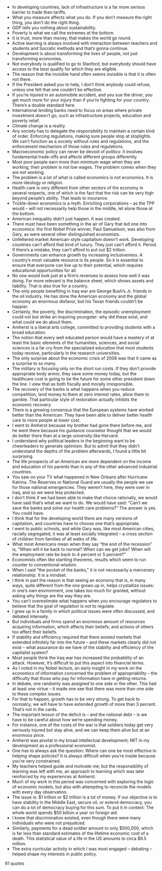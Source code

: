  - In developing countries, lack of infrastructure is a far more serious barrier to trade than tariffs.
 - What you measure affects what you do. If you don’t measure the right thing, you don’t do the right thing.
 - GDP tells you nothing about sustainability.
 - Poverty is what we call the extremes at the bottom.
 - It is trust, more than money, that makes the world go round.
 - Active learning is always involved with interaction between teachers and students and Socratic methods and that’s gonna continue.
 - Development is about transforming the lives of people, not just transforming economies.
 - Not everybody is qualified to go to Stanford, but everybody should have access to the best qualify for which they are eligible.
 - The reason that the invisible hand often seems invisible is that it is often not there.
 - If the President asked you to help, I don’t think anybody could refuse, unless one felt that one couldn’t be effective.
 - If you’re injured in an automobile accident, and you sue the driver, you get much more for your injury than if you’re fighting for your country. There’s a double standard here.
 - International lending banks need to focus on areas where private investment doesn’t go, such as infrastructure projects, education and poverty relief.
 - Climate change is a reality.
 - Any society has to delegate the responsibility to maintain a certain kind of order. Enforcing regulations, making sure people stop at stoplights. We can’t function as a society without rules and regulations, and the enforcement mechanism of those rules and regulations.
 - Macroeconomic policy can never be devoid of politics: it involves fundamental trade-offs and affects different groups differently.
 - Most poor people earn more than minimum wage when they are working; their problem is not low wages. The problem comes when they are not working.
 - The problem is a lot of what is called economics is not economics. It is more ideology or religion.
 - Health care is very different from other sectors of the economy in several respects, one of which is the fact that the risk can be very high beyond people’s ability. That leads to insurance.
 - Trickle-down economics is a myth. Enriching corporations – as the TPP would – will not necessarily help those in the middle, let alone those at the bottom.
 - American inequality didn’t just happen. It was created.
 - There must have been something in the air of Gary that led one into economics: the first Nobel Prize winner, Paul Samuelson, was also from Gary, as were several other distinguished economists.
 - Unfettered market American-style capitalism doesn’t work. Developing countries can’t afford that kind of luxury. They just can’t afford it. Period. If there’s a mistake, they can’t afford to put out $2 trillion.
 - Governments can enhance growth by increasing inclusiveness. A country’s most valuable resource is its people. So it is essential to ensure that everyone can live up to their potential, which requires educational opportunities for all.
 - No one would look just at a firm’s revenues to assess how well it was doing. Far more relevant is the balance sheet, which shows assets and liability. That is also true for a country.
 - The only people benefiting in Iraq war are George Bush’s Jr. friends in the oil industry. He has done the American economy and the global economy an enormous disfavor, but his Texan friends couldn’t be happier.
 - Certainly, the poverty, the discrimination, the episodic unemployment could not but strike an inquiring youngster: why did these exist, and what could we do about them.
 - Amherst is a liberal arts college, committed to providing students with a broad education.
 - The notion that every well educated person would have a mastery of at least the basic elements of the humanities, sciences, and social sciences is a far cry from the specialized education that most students today receive, particularly in the research universities.
 - The only surprise about the economic crisis of 2008 was that it came as a surprise to so many.
 - The military is focusing only on the short run costs. If they don’t provide appropriate body armor, they save some money today, but the healthcare cost is going to be the future for some other president down the line. I view that as both fiscally and morally irresponsible.
 - The recovery of the banks is what happens when you reduce competition, lend money to them at zero interest rates, allow them to gamble. That particular style of restoration actually inhibits the economic recovery.
 - There is a growing consensus that the European systems have worked better than the American: They have been able to deliver better health care to more people at lower cost.
 - I went to Amherst because my brother had gone there before me, and he went there because his guidance counselor thought that we would do better there than at a large university like Harvard.
 - I understand why political leaders in the beginning want to be cheerleaders to generate optimism. But to admit that they didn’t understand the depths of the problem afterwards, I found a little bit surprising.
 - The life prospects of an American are more dependent on the income and education of his parents than in any of the other advanced industrial countries.
 - You saw on your TV what happened in New Orleans after Hurricane Katrina. The Reserves or National Guard are usually the people we use for those national emergencies. They weren’t here, they were over in Iraq, and so we were less protected.
 - I don’t think if we had been able to make that choice rationally, we would have said that’s what we want to do. We would have said: “Can’t we save the banks and solve our health care problems?” The answer is yes. You could have.
 - I think that for the developing world there are many versions of capitalism, and countries have to choose one that’s appropriate.
 - I went to public schools, and while Gary was, like most American cities, racially segregated, it was at least socially integrated – a cross section of children from families of all walks of life.
 - What most Americans mean when they say “the end of the recession” is, “When will it be back to normal? When can we get jobs? When will the employment rate be back to 4 percent or 5 percent?”
 - Economists often like startling theorems, results which seem to run counter to conventional wisdom.
 - When I said “the pocket of the banks,” it is not necessarily a mercenary relationship. It is a mindset.
 - I think in part the reason is that seeing an economy that is, in many ways, quite different from the one grows up in, helps crystallize issues: in one’s own environment, one takes too much for granted, without asking why things are the way they are.
 - You can’t overestimate what happens when you encourage regulators to believe that the goal of regulation is not to regulate.
 - I grew up in a family in which political issues were often discussed, and debated intensely.
 - But individuals and firms spend an enormous amount of resources acquiring information, which affects their beliefs; and actions of others too affect their beliefs.
 - If stability and efficiency required that there existed markets that extended infinitely far into the future – and these markets clearly did not exist – what assurance do we have of the stability and efficiency of the capitalist system?
 - Most people think the Iraq war has increased the probability of an attack. However, it’s difficult to put this aspect into financial terms.
 - As I noted in my Nobel lecture, an early insight in my work on the economics of information concerned the problem of appropriability – the difficulty that those who pay for information have in getting returns.
 - In debate, one randomly was assigned to one side or the other. This had at least one virtue – it made one see that there was more than one side to these complex issues.
 - For that to happen, growth has to be very strong. To get back to normalcy, we will have to have extended growth of more than 3 percent. That’s not in the cards.
 - The important lesson of the deficit is – and the national debt – is we have to be careful about how we’re spending money.
 - For instance, one of the costs of the war is that soldiers today get very seriously injured but stay alive, and we can keep them alive but at an enormous price.
 - Amherst was pivotal in my broad intellectual development; MIT in my development as a professional economist.
 - One has to always ask the question: Where can one be most effective in helping shape policies? It is always difficult when you’re inside because you’re very constrained.
 - My teachers helped guide and motivate me; but the responsibility of learning was left with me, an approach to learning which was later reinforced by my experiences at Amherst.
 - Much of my work in this period was concerned with exploring the logic of economic models, but also with attempting to reconcile the models with every day observation.
 - The issue is: $1 trillion or $2 trillion is a lot of money. If our objective is to have stability in the Middle East, secure oil, or extend democracy, you can do a lot of democracy buying for this sum. To put it in context: The whole world spends $50 billion a year on foreign aid.
 - I knew that discrimination existed, even though there were many individuals who were not prejudiced.
 - Similarly, payments for a dead soldier amount to only $500,000, which is far less than standard estimates of the lifetime economic cost of a death. This statistical value of a life in the US amounts to circa $6.5 million.
 - The extra curricular activity in which I was most engaged – debating – helped shape my interests in public policy.

61 quotes